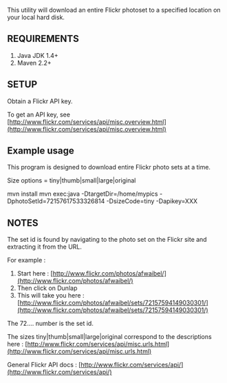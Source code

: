 This utility will download an entire Flickr photoset to a specified location on your local hard disk.

## REQUIREMENTS ##

1. Java JDK 1.4+
2. Maven 2.2+


## SETUP ##

Obtain a Flickr API key.

To get an API key, see [http://www.flickr.com/services/api/misc.overview.html](http://www.flickr.com/services/api/misc.overview.html)


## Example usage ##

This program is designed to download entire Flickr photo sets at a time.

Size options = tiny|thumb|small|large|original

mvn install
mvn exec:java -DtargetDir=/home/mypics -DphotoSetId=72157617533326814 -DsizeCode=tiny -Dapikey=XXX


## NOTES ##

The set id is found by navigating to the photo set on the Flickr site and extracting it from the URL. 

For example :

1. Start here : [http://www.flickr.com/photos/afwaibel/](http://www.flickr.com/photos/afwaibel/)
2. Then click on Dunlap
3. This will take you here : [http://www.flickr.com/photos/afwaibel/sets/72157594149030301/](http://www.flickr.com/photos/afwaibel/sets/72157594149030301/)

The 72.... number is the set id.

The sizes tiny|thumb|small|large|original correspond to the descriptions here : [http://www.flickr.com/services/api/misc.urls.html](http://www.flickr.com/services/api/misc.urls.html)

General Flickr API docs : [http://www.flickr.com/services/api/](http://www.flickr.com/services/api/)